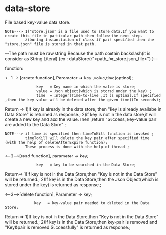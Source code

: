 # data-store
File based key-value data store.

    NOTE---> 1)"store.json" is a file used to store data.If you want to create this file in particular path then follow the next step.
             2)During instantiation of class if path specified then the "store.json" file is stored in that path.      
   --The path must be raw string.Because the path contain backslash(it is consider as String Literal)   {ex : dataStore(r"<path_for_store.json_file>") }-- 

function:


<--1--> [create function],
     Parameter => key ,value,time(optinal);
     
                  key   = Key name in which the value is store;
                  value = Json object(which is stored under the key) ;
                  time  = Integer(Time-to-live ,It is optinal.If specified ,then the key-value will be deleted after the given time)(In seconds);     
             
   Return => 1)if key is already in the data store, then "Key is already availabe in Data Store" is returned as response.;
             2)if key is not in the data store,it will create a new key and add the value.Then ,return "Success, key-value pair are added to the Data Store" ;
                  
    NOTE---> if time is specified then timeToKill function is invoked ;
             timeToKill will delete the key pair after specified time (with the help of deleteAfterExpire function);
             These process is done with the help of thread ;
             
             
<--2-->[read function],
    parameter =>  key;
    
                  key   = key to be searched in the Data Store;
                  
   Return=> 1)If key is not in the Data Store,then "Key is not in the Data Store" will be returned.;
            2)If key is in the Data Store,then the Json Object(which is stored under the key) is returned as response.;
                  
                  
<--3-->[delete function],
    Parameter => key;
                 
                 key   = key-value pair needed to deleted in the Data Store;
                 
   Return =>  1)If key is not in the Data Store,then "Key is not in the Data Store" will be returned.;
              2)If key is in the Data Store,then key-pair is removed and "Key&pair is removed Successfully" is returned as response.;
